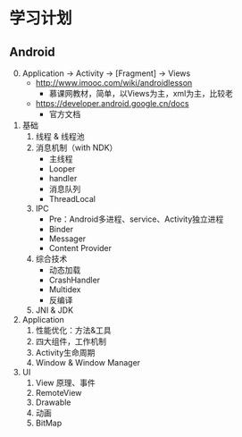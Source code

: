 # 学习计划

## Android

0. Application -> Activity -> [Fragment] -> Views
    * http://www.imooc.com/wiki/androidlesson
        * 慕课网教材，简单，以Views为主，xml为主，比较老
    * https://developer.android.google.cn/docs
        * 官方文档
1. 基础
    1. 线程 & 线程池
    1. 消息机制（with NDK）
        * 主线程
        * Looper
        * handler
        * 消息队列
        * ThreadLocal
    1. IPC
        * Pre：Android多进程、service、Activity独立进程
        * Binder
        * Messager
        * Content Provider
    1. 综合技术
        * 动态加载
        * CrashHandler
        * Multidex
        * 反编译
    1. JNI & JDK
2. Application
    1. 性能优化：方法&工具
    1. 四大组件，工作机制
    1. Activity生命周期
    1. Window & Window Manager
3. UI
    1. View 原理、事件
    1. RemoteView
    1. Drawable
    1. 动画
    1. BitMap